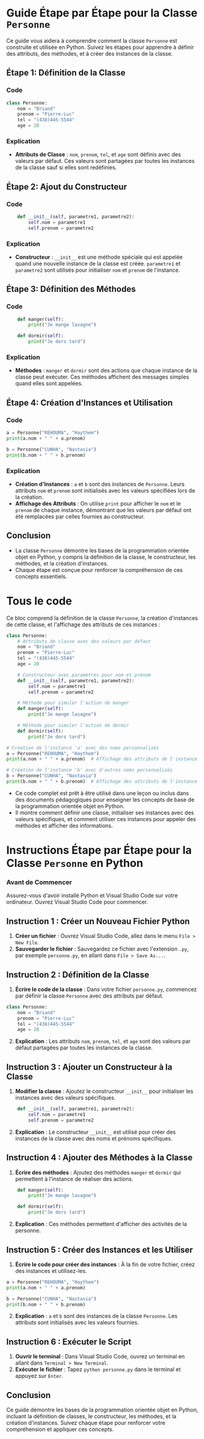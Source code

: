 # Guide Étape par Étape pour la Classe `Personne`

Ce guide vous aidera à comprendre comment la classe `Personne` est construite et utilisée en Python. Suivez les étapes pour apprendre à définir des attributs, des méthodes, et à créer des instances de la classe.

## Étape 1: Définition de la Classe

### Code
```python
class Personne:
    nom = "Briand"
    prenom = "Pierre-Luc"
    tel = "(438)445-5544"
    age = 20
```

### Explication
- **Attributs de Classe** : `nom`, `prenom`, `tel`, et `age` sont définis avec des valeurs par défaut. Ces valeurs sont partagées par toutes les instances de la classe sauf si elles sont redéfinies.

## Étape 2: Ajout du Constructeur

### Code
```python
    def __init__(self, parametre1, parametre2):
        self.nom = parametre1
        self.prenom = parametre2
```

### Explication
- **Constructeur** : `__init__` est une méthode spéciale qui est appelée quand une nouvelle instance de la classe est créée. `parametre1` et `parametre2` sont utilisés pour initialiser `nom` et `prenom` de l'instance.

## Étape 3: Définition des Méthodes

### Code
```python
    def manger(self):
        print("Je mange lasagne")

    def dormir(self):
        print("Je dors tard")
```

### Explication
- **Méthodes** : `manger` et `dormir` sont des actions que chaque instance de la classe peut exécuter. Ces méthodes affichent des messages simples quand elles sont appelées.

## Étape 4: Création d'Instances et Utilisation

### Code
```python
a = Personne("REHOUMA", "Haythem")
print(a.nom + " " + a.prenom)

b = Personne("CUNHA", "Nastasia")
print(b.nom + " " + b.prenom)
```

### Explication
- **Création d'Instances** : `a` et `b` sont des instances de `Personne`. Leurs attributs `nom` et `prenom` sont initialisés avec les valeurs spécifiées lors de la création.
- **Affichage des Attributs** : On utilise `print` pour afficher le `nom` et le `prenom` de chaque instance, démontrant que les valeurs par défaut ont été remplacées par celles fournies au constructeur.

## Conclusion

- La classe `Personne` démontre les bases de la programmation orientée objet en Python, y compris la définition de la classe, le constructeur, les méthodes, et la création d'instances.
- Chaque étape est conçue pour renforcer la compréhension de ces concepts essentiels.

# Tous le code 
Ce bloc comprend la définition de la classe `Personne`, la création d'instances de cette classe, et l'affichage des attributs de ces instances :

```python
class Personne:
    # Attributs de classe avec des valeurs par défaut
    nom = "Briand"
    prenom = "Pierre-Luc"
    tel = "(438)445-5544"
    age = 20

    # Constructeur avec paramètres pour nom et prénom
    def __init__(self, parametre1, parametre2):
        self.nom = parametre1
        self.prenom = parametre2

    # Méthode pour simuler l'action de manger
    def manger(self):
        print("Je mange lasagne")

    # Méthode pour simuler l'action de dormir
    def dormir(self):
        print("Je dors tard")

# Création de l'instance 'a' avec des noms personnalisés
a = Personne("REHOUMA", "Haythem")
print(a.nom + " " + a.prenom)  # Affichage des attributs de l'instance 'a'

# Création de l'instance 'b' avec d'autres noms personnalisés
b = Personne("CUNHA", "Nastasia")
print(b.nom + " " + b.prenom)  # Affichage des attributs de l'instance 'b'
```

- Ce code complet est prêt à être utilisé dans une leçon ou inclus dans des documents pédagogiques pour enseigner les concepts de base de la programmation orientée objet en Python.
- Il montre comment définir une classe, initialiser ses instances avec des valeurs spécifiques, et comment utiliser ces instances pour appeler des méthodes et afficher des informations.



# Instructions Étape par Étape pour la Classe `Personne` en Python

### Avant de Commencer
Assurez-vous d'avoir installé Python et Visual Studio Code sur votre ordinateur. Ouvrez Visual Studio Code pour commencer.

## Instruction 1 : Créer un Nouveau Fichier Python

1. **Créer un fichier** : Ouvrez Visual Studio Code, allez dans le menu `File > New File`.
2. **Sauvegarder le fichier** : Sauvegardez ce fichier avec l'extension `.py`, par exemple `personne.py`, en allant dans `File > Save As...`.

## Instruction 2 : Définition de la Classe

1. **Écrire le code de la classe** : Dans votre fichier `personne.py`, commencez par définir la classe `Personne` avec des attributs par défaut.

```python
class Personne:
    nom = "Briand"
    prenom = "Pierre-Luc"
    tel = "(438)445-5544"
    age = 20
```

2. **Explication** : Les attributs `nom`, `prenom`, `tel`, et `age` sont des valeurs par défaut partagées par toutes les instances de la classe.

## Instruction 3 : Ajouter un Constructeur à la Classe

1. **Modifier la classe** : Ajoutez le constructeur `__init__` pour initialiser les instances avec des valeurs spécifiques.

```python
    def __init__(self, parametre1, parametre2):
        self.nom = parametre1
        self.prenom = parametre2
```

2. **Explication** : Le constructeur `__init__` est utilisé pour créer des instances de la classe avec des noms et prénoms spécifiques.

## Instruction 4 : Ajouter des Méthodes à la Classe

1. **Écrire des méthodes** : Ajoutez des méthodes `manger` et `dormir` qui permettent à l'instance de réaliser des actions.

```python
    def manger(self):
        print("Je mange lasagne")

    def dormir(self):
        print("Je dors tard")
```

2. **Explication** : Ces méthodes permettent d'afficher des activités de la personne.

## Instruction 5 : Créer des Instances et les Utiliser

1. **Écrire le code pour créer des instances** : À la fin de votre fichier, créez des instances et utilisez-les.

```python
a = Personne("REHOUMA", "Haythem")
print(a.nom + " " + a.prenom)

b = Personne("CUNHA", "Nastasia")
print(b.nom + " " + b.prenom)
```

2. **Explication** : `a` et `b` sont des instances de la classe `Personne`. Les attributs sont initialisés avec les valeurs fournies.

## Instruction 6 : Exécuter le Script

1. **Ouvrir le terminal** : Dans Visual Studio Code, ouvrez un terminal en allant dans `Terminal > New Terminal`.
2. **Exécuter le fichier** : Tapez `python personne.py` dans le terminal et appuyez sur `Enter`.

## Conclusion

Ce guide démontre les bases de la programmation orientée objet en Python, incluant la définition de classes, le constructeur, les méthodes, et la création d'instances. Suivez chaque étape pour renforcer votre compréhension et appliquer ces concepts.
